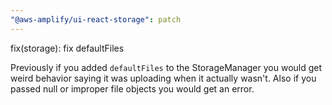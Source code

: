 ```yaml
---
"@aws-amplify/ui-react-storage": patch
---
```


fix(storage): fix defaultFiles

Previously if you added `defaultFiles` to the StorageManager you would get weird behavior saying it was uploading when it actually wasn't. Also if you passed null or improper file objects you would get an error. 
